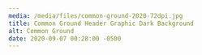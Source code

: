 ```yaml
---
media: /media/files/common-ground-2020-72dpi.jpg
title: Common Ground Header Graphic Dark Background
alt: Common Ground
date: 2020-09-07 00:28:00 -0500
---
```

